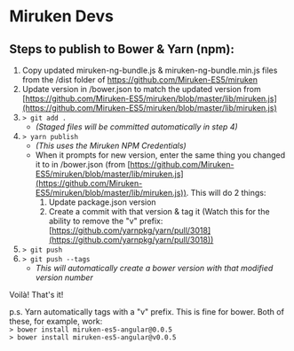 # Miruken Devs 
## Steps to publish to Bower & Yarn (npm):
1. Copy updated miruken-ng-bundle.js & miruken-ng-bundle.min.js files from the /dist folder of https://github.com/Miruken-ES5/miruken
2. Update version in /bower.json to match the updated version from [https://github.com/Miruken-ES5/miruken/blob/master/lib/miruken.js](https://github.com/Miruken-ES5/miruken/blob/master/lib/miruken.js)
3. `> git add .`  
	- *(Staged files will be committed automatically in step 4)* 
4. `> yarn publish`  
	- *(This uses the Miruken NPM Credentials)* 
	- When it prompts for new version, enter the same thing you changed it to in /bower.json (from [https://github.com/Miruken-ES5/miruken/blob/master/lib/miruken.js](https://github.com/Miruken-ES5/miruken/blob/master/lib/miruken.js)). This will do 2 things: 
		1. Update package.json version  
		2. Create a commit with that version & tag it (Watch this for the ability to remove the "v" prefix: [https://github.com/yarnpkg/yarn/pull/3018](https://github.com/yarnpkg/yarn/pull/3018))  
5. `> git push`  
6. `> git push --tags`  
	- *This will automatically create a bower version with that modified version number*

Voilà! That's it!

 
p.s. Yarn automatically tags with a "v" prefix. This is fine for bower. Both of these, for example, work:   
`> bower install miruken-es5-angular@0.0.5`  
`> bower install miruken-es5-angular@v0.0.5`  